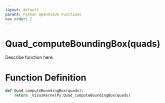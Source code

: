 ```yaml
---
layout: default
parent: Python OpenViSUS Functions
nav_order: 2
---
```


# Quad_computeBoundingBox(quads)

Describe function here.

# Function Definition

```python
def Quad_computeBoundingBox(quads):
    return _VisusKernelPy.Quad_computeBoundingBox(quads)

```